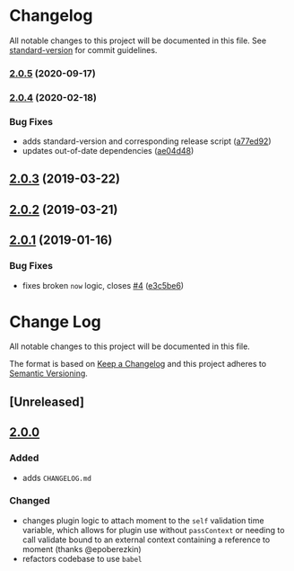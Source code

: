 # Changelog

All notable changes to this project will be documented in this file. See [standard-version](https://github.com/conventional-changelog/standard-version) for commit guidelines.

### [2.0.5](https://github.com/cludden/ajv-moment/compare/v2.0.4...v2.0.5) (2020-09-17)

### [2.0.4](https://github.com/cludden/ajv-moment/compare/v2.0.3...v2.0.4) (2020-02-18)


### Bug Fixes

* adds standard-version and corresponding release script ([a77ed92](https://github.com/cludden/ajv-moment/commit/a77ed921eee8ebaa2618298622d83d6176a63c05))
* updates out-of-date dependencies ([ae04d48](https://github.com/cludden/ajv-moment/commit/ae04d488f37c03bbfb6e94f9cabd3c44a489a1a6))

<a name="2.0.3"></a>
## [2.0.3](https://github.com/cludden/ajv-moment/compare/v2.0.2...v2.0.3) (2019-03-22)



<a name="2.0.2"></a>
## [2.0.2](https://github.com/cludden/ajv-moment/compare/v2.0.1...v2.0.2) (2019-03-21)



<a name="2.0.1"></a>
## [2.0.1](https://github.com/cludden/ajv-moment/compare/v2.0.0...v2.0.1) (2019-01-16)


### Bug Fixes

* fixes broken `now` logic, closes [#4](https://github.com/cludden/ajv-moment/issues/4) ([e3c5be6](https://github.com/cludden/ajv-moment/commit/e3c5be6))



# Change Log
All notable changes to this project will be documented in this file.

The format is based on [Keep a Changelog](http://keepachangelog.com/)
and this project adheres to [Semantic Versioning](http://semver.org/).

## [Unreleased]

## [2.0.0]

### Added
- adds `CHANGELOG.md`

### Changed
- changes plugin logic to attach moment to the `self` validation time variable, which allows for plugin use without `passContext` or needing to call validate bound to an external context containing a reference to moment (thanks @epoberezkin)
- refactors codebase to use `babel`

[2.0.0]: https://github.com/GaiamTV/gaia-core-api/compare/v1.0.1...v2.0.0
